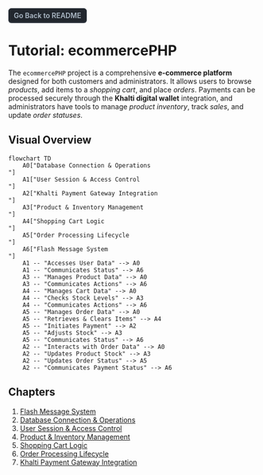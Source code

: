 <a href="../README.md" style="display: inline-block; padding: 5px 10px; background-color: #22272e; color: #adbac7; border-radius: 6px; text-decoration: none; font-weight: 600; margin-top: 10px; border: 1px solid #373e47; box-shadow: 0 1px 0 #373e47;">Go Back to README</a>
# Tutorial: ecommercePHP

The `ecommercePHP` project is a comprehensive **e-commerce platform** designed for both customers and administrators. It allows users to browse *products*, add items to a *shopping cart*, and place *orders*. Payments can be processed securely through the **Khalti digital wallet** integration, and administrators have tools to manage *product inventory*, track *sales*, and update *order statuses*.


## Visual Overview

```mermaid
flowchart TD
    A0["Database Connection & Operations
"]
    A1["User Session & Access Control
"]
    A2["Khalti Payment Gateway Integration
"]
    A3["Product & Inventory Management
"]
    A4["Shopping Cart Logic
"]
    A5["Order Processing Lifecycle
"]
    A6["Flash Message System
"]
    A1 -- "Accesses User Data" --> A0
    A1 -- "Communicates Status" --> A6
    A3 -- "Manages Product Data" --> A0
    A3 -- "Communicates Actions" --> A6
    A4 -- "Manages Cart Data" --> A0
    A4 -- "Checks Stock Levels" --> A3
    A4 -- "Communicates Actions" --> A6
    A5 -- "Manages Order Data" --> A0
    A5 -- "Retrieves & Clears Items" --> A4
    A5 -- "Initiates Payment" --> A2
    A5 -- "Adjusts Stock" --> A3
    A5 -- "Communicates Status" --> A6
    A2 -- "Interacts with Order Data" --> A0
    A2 -- "Updates Product Stock" --> A3
    A2 -- "Updates Order Status" --> A5
    A2 -- "Communicates Payment Status" --> A6
```

## Chapters

1. [Flash Message System
](01_flash_message_system_.md)
2. [Database Connection & Operations
](02_database_connection___operations_.md)
3. [User Session & Access Control
](03_user_session___access_control_.md)
4. [Product & Inventory Management
](04_product___inventory_management_.md)
5. [Shopping Cart Logic
](05_shopping_cart_logic_.md)
6. [Order Processing Lifecycle
](06_order_processing_lifecycle_.md)
7. [Khalti Payment Gateway Integration
](07_khalti_payment_gateway_integration_.md)

